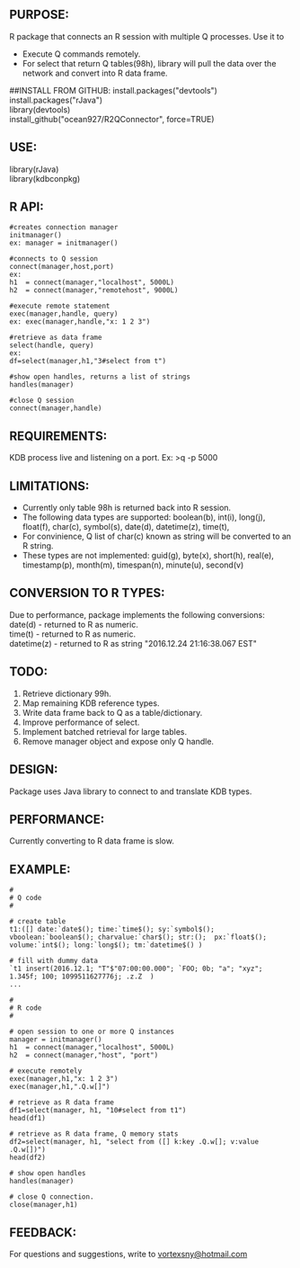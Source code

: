## PURPOSE:
R package that connects an R session with multiple Q processes. Use it to

- Execute Q commands remotely.   
- For select that return Q tables(98h), library will pull the data over the network and convert into R data frame.  


##INSTALL FROM GITHUB:
install.packages("devtools")  
install.packages("rJava")  
library(devtools)  
install_github("ocean927/R2QConnector", force=TRUE)  


## USE:
library(rJava)  
library(kdbconpkg)  


## R API:
```
#creates connection manager
initmanager() 
ex: manager = initmanager()

#connects to Q session
connect(manager,host,port)
ex: 
h1  = connect(manager,"localhost", 5000L) 
h2  = connect(manager,"remotehost", 9000L) 

#execute remote statement
exec(manager,handle, query)
ex: exec(manager,handle,"x: 1 2 3")

#retrieve as data frame
select(handle, query)
ex:
df=select(manager,h1,"3#select from t")

#show open handles, returns a list of strings
handles(manager)

#close Q session
connect(manager,handle)
```

## REQUIREMENTS:
KDB process live and listening on a  port.
Ex: >q -p 5000


## LIMITATIONS:
- Currently only table 98h is returned back into R session.
- The following data types are supported: 
boolean(b), int(i), long(j), float(f), char(c), symbol(s), 
date(d), datetime(z), time(t), 
- For convinience, Q list of char(c) known as string 
will be converted to an R string.
- These types are not implemented:
guid(g), byte(x), short(h), real(e), timestamp(p), month(m),
timespan(n), minute(u), second(v)


## CONVERSION TO R TYPES:
Due to performance, package implements the following conversions:  
date(d) - returned to R as numeric.  
time(t) - returned to R as numeric.  
datetime(z) - returned to R as string "2016.12.24 21:16:38.067 EST"    


## TODO:
1. Retrieve dictionary 99h.  
2. Map remaining KDB reference types.  
3. Write data frame back to Q as a table/dictionary.  
4. Improve performance of select.  
5. Implement batched retrieval for large tables.  
6. Remove manager object and expose only Q handle.


## DESIGN:
Package uses Java library to connect to 
and translate KDB types.


## PERFORMANCE:
Currently converting to R data frame is slow. 

## EXAMPLE:

```
#
# Q code
#

# create table
t1:([] date:`date$(); time:`time$(); sy:`symbol$(); vboolean:`boolean$(); charvalue:`char$(); str:();  px:`float$(); volume:`int$(); long:`long$(); tm:`datetime$() )

# fill with dummy data
`t1 insert(2016.12.1; "T"$"07:00:00.000"; `FOO; 0b; "a"; "xyz"; 1.345f; 100; 1099511627776j; .z.Z  )
...

#
# R code
#

# open session to one or more Q instances
manager = initmanager()
h1  = connect(manager,"localhost", 5000L)
h2  = connect(manager,"host", "port") 

# execute remotely
exec(manager,h1,"x: 1 2 3")
exec(manager,h1,".Q.w[]")

# retrieve as R data frame
df1=select(manager, h1, "10#select from t1")
head(df1)

# retrieve as R data frame, Q memory stats
df2=select(manager, h1, "select from ([] k:key .Q.w[]; v:value .Q.w[])")
head(df2)

# show open handles
handles(manager)

# close Q connection.
close(manager,h1)
```


## FEEDBACK:
For questions and suggestions, write to vortexsny@hotmail.com
